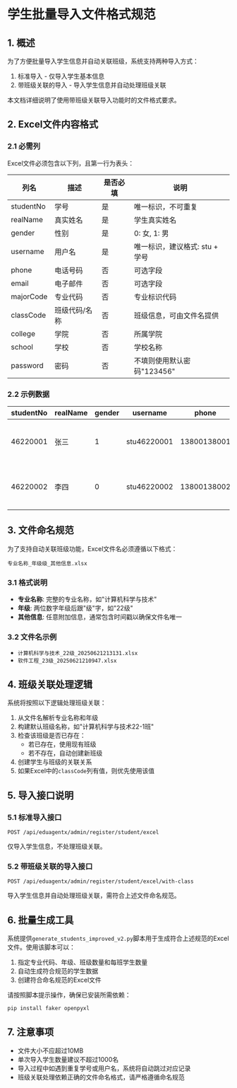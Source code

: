 # 学生批量导入文件格式规范

## 1. 概述

为了方便批量导入学生信息并自动关联班级，系统支持两种导入方式：
1. 标准导入 - 仅导入学生基本信息
2. 带班级关联的导入 - 导入学生信息并自动处理班级关联

本文档详细说明了使用带班级关联导入功能时的文件格式要求。

## 2. Excel文件内容格式

### 2.1 必需列

Excel文件必须包含以下列，且第一行为表头：

| 列名      | 描述                  | 是否必填 | 说明                               |
|-----------|----------------------|---------|-----------------------------------|
| studentNo | 学号                  | 是      | 唯一标识，不可重复                   |
| realName  | 真实姓名              | 是      | 学生真实姓名                        |
| gender    | 性别                  | 是      | 0: 女, 1: 男                       |
| username  | 用户名                | 是      | 唯一标识，建议格式: stu + 学号       |
| phone     | 电话号码              | 否      | 可选字段                            |
| email     | 电子邮件              | 否      | 可选字段                            |
| majorCode | 专业代码              | 否      | 专业标识代码                        |
| classCode | 班级代码/名称          | 否      | 班级信息，可由文件名提供              |
| college   | 学院                  | 否      | 所属学院                            |
| school    | 学校                  | 否      | 学校名称                            |
| password  | 密码                  | 否      | 不填则使用默认密码"123456"           |

### 2.2 示例数据

| studentNo | realName | gender | username    | phone       | email                 | majorCode | classCode          | college              | school       | password |
|-----------|----------|--------|-------------|-------------|----------------------|-----------|--------------------|--------------------|--------------|----------|
| 46220001  | 张三      | 1      | stu46220001 | 13800138001 | stu46220001@example.com | 46        | 计算机科学与技术22-1班 | 计算机科学与技术学院   | 中国矿业大学   | 123456   |
| 46220002  | 李四      | 0      | stu46220002 | 13800138002 | stu46220002@example.com | 46        | 计算机科学与技术22-1班 | 计算机科学与技术学院   | 中国矿业大学   | 123456   |

## 3. 文件命名规范

为了支持自动关联班级功能，Excel文件名必须遵循以下格式：

```
专业名称_年级级_其他信息.xlsx
```

### 3.1 格式说明

- **专业名称**: 完整的专业名称，如"计算机科学与技术"
- **年级**: 两位数字年级后跟"级"字，如"22级"
- **其他信息**: 任意附加信息，通常包含时间戳以确保文件名唯一

### 3.2 文件名示例

- `计算机科学与技术_22级_20250621213131.xlsx`
- `软件工程_23级_20250621210947.xlsx`

## 4. 班级关联处理逻辑

系统将按照以下逻辑处理班级关联：

1. 从文件名解析专业名称和年级
2. 构建默认班级名称，如"计算机科学与技术22-1班"
3. 检查该班级是否已存在：
   - 若已存在，使用现有班级
   - 若不存在，自动创建新班级
4. 创建学生与班级的关联关系
5. 如果Excel中的`classCode`列有值，则优先使用该值

## 5. 导入接口说明

### 5.1 标准导入接口

```
POST /api/eduagentx/admin/register/student/excel
```

仅导入学生信息，不处理班级关联。

### 5.2 带班级关联的导入接口

```
POST /api/eduagentx/admin/register/student/excel/with-class
```

导入学生信息并自动处理班级关联，需符合上述文件命名规范。

## 6. 批量生成工具

系统提供`generate_students_improved_v2.py`脚本用于生成符合上述规范的Excel文件。使用该脚本可以：

1. 指定专业代码、年级、班级数量和每班学生数量
2. 自动生成符合规范的学生数据
3. 创建符合命名规范的Excel文件

请按照脚本提示操作，确保已安装所需依赖：
```bash
pip install faker openpyxl
```

## 7. 注意事项

- 文件大小不应超过10MB
- 单次导入学生数量建议不超过1000名
- 导入过程中如遇到重复学号或用户名，系统将自动跳过对应记录
- 班级关联处理依赖正确的文件命名格式，请严格遵循命名规范
